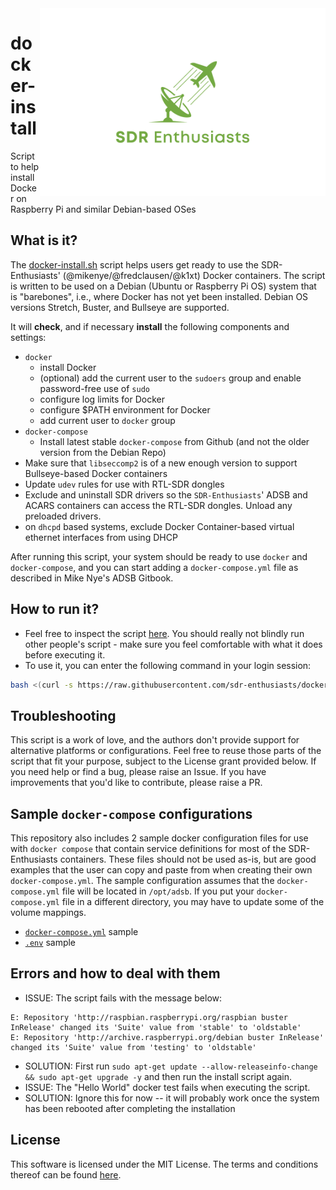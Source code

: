 <img align="right" src="https://raw.githubusercontent.com/sdr-enthusiasts/sdr-enthusiast-assets/main/SDR%20Enthusiasts.svg" height="300">

# docker-install

Script to help install Docker on Raspberry Pi and similar Debian-based OSes

## What is it?

The [docker-install.sh](docker-install.sh) script helps users get ready to use the SDR-Enthusiasts' (@mikenye/@fredclausen/@k1xt) Docker containers.
The script is written to be used on a Debian (Ubuntu or Raspberry Pi OS) system that is "barebones", i.e., where Docker has not yet been installed. Debian OS versions Stretch, Buster, and Bullseye are supported.

It will **check**, and if necessary **install** the following components and settings:

- `docker`
  - install Docker
  - (optional) add the current user to the `sudoers` group and enable password-free use of `sudo`
  - configure log limits for Docker
  - configure $PATH environment for Docker
  - add current user to `docker` group
- `docker-compose`
  - Install latest stable `docker-compose` from Github (and not the older version from the Debian Repo)
- Make sure that `libseccomp2` is of a new enough version to support Bullseye-based Docker containers
- Update `udev` rules for use with RTL-SDR dongles
- Exclude and uninstall SDR drivers so the `SDR-Enthusiasts`' ADSB and ACARS containers can access the RTL-SDR dongles. Unload any preloaded drivers.
- on `dhcpd` based systems, exclude Docker Container-based virtual ethernet interfaces from using DHCP

After running this script, your system should be ready to use `docker` and `docker-compose`, and you can start adding a `docker-compose.yml` file as described in Mike Nye's ADSB Gitbook.

## How to run it?

- Feel free to inspect the script [here](docker-install.sh). You should really not blindly run other people's script - make sure you feel comfortable with what it does before executing it.
- To use it, you can enter the following command in your login session:

```bash
bash <(curl -s https://raw.githubusercontent.com/sdr-enthusiasts/docker-install/main/docker-install.sh)
```

## Troubleshooting

This script is a work of love, and the authors don't provide support for alternative platforms or configurations.
Feel free to reuse those parts of the script that fit your purpose, subject to the License grant provided below.
If you need help or find a bug, please raise an Issue.
If you have improvements that you'd like to contribute, please raise a PR.

## Sample `docker-compose` configurations

This repository also includes 2 sample docker configuration files for use with `docker compose` that contain service definitions for most of the SDR-Enthusiasts containers. These files should not be used as-is, but are good examples that the user can copy and paste from when creating their own `docker-compose.yml`.
The sample configuration assumes that the `docker-compose.yml` file will be located in `/opt/adsb`. If you put your `docker-compose.yml` file in a different directory, you may have to update some of the volume mappings.

- [`docker-compose.yml`](sample-docker-compose.yml) sample
- [`.env`](sample-dot-env) sample

## Errors and how to deal with them

- ISSUE: The script fails with the message below:
```
E: Repository 'http://raspbian.raspberrypi.org/raspbian buster InRelease' changed its 'Suite' value from 'stable' to 'oldstable'
E: Repository 'http://archive.raspberrypi.org/debian buster InRelease' changed its 'Suite' value from 'testing' to 'oldstable'
```
- SOLUTION: First run `sudo apt-get update --allow-releaseinfo-change && sudo apt-get upgrade -y` and then run the install script again.
- ISSUE: The "Hello World" docker test fails when executing the script.
- SOLUTION: Ignore this for now -- it will probably work once the system has been rebooted after completing the installation

## License
This software is licensed under the MIT License. The terms and conditions thereof can be found [here](LICENSE).
